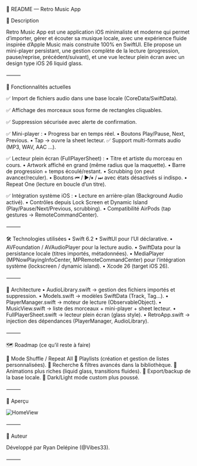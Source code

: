 📖 README — Retro Music App

🎵 Description

Retro Music App est une application iOS minimaliste et moderne qui permet d’importer, gérer et écouter sa musique locale, avec une expérience fluide inspirée d’Apple Music mais construite 100% en SwiftUI.
Elle propose un mini-player persistant, une gestion complète de la lecture (progression, pause/reprise, précédent/suivant), et une vue lecteur plein écran avec un design type iOS 26 liquid glass.

⸻

🚀 Fonctionnalités actuelles

✅ Import de fichiers audio dans une base locale (CoreData/SwiftData).

✅ Affichage des morceaux sous forme de rectangles cliquables.

✅ Suppression sécurisée avec alerte de confirmation.

✅ Mini-player :
	•	Progress bar en temps réel.
	•	Boutons Play/Pause, Next, Previous.
	•	Tap → ouvre la sheet lecteur.
✅ Support multi-formats audio (MP3, WAV, AAC ...).

✅ Lecteur plein écran (FullPlayerSheet) :
	•	Titre et artiste du morceau en cours.
	•	Artwork affiché en grand (même radius que la maquette).
	•	Barre de progression + temps écoulé/restant.
	•	Scrubbing (on peut avancer/reculer).
	•	Boutons ⏮ / ▶︎/⏸ / ⏭ avec états désactivés si indispo.
	•	Repeat One (lecture en boucle d’un titre).

✅ Intégration système iOS :
	•	Lecture en arrière-plan (Background Audio activé).
	•	Contrôles depuis Lock Screen et Dynamic Island (Play/Pause/Next/Previous, scrubbing).
	•	Compatibilité AirPods (tap gestures → RemoteCommandCenter).

⸻

🛠️ Technologies utilisées
	•	Swift 6.2
	•	SwiftUI pour l’UI déclarative.
	•	AVFoundation / AVAudioPlayer pour la lecture audio.
	•	SwiftData pour la persistance locale (titres importés, métadonnées).
	•	MediaPlayer (MPNowPlayingInfoCenter, MPRemoteCommandCenter) pour l’intégration système (lockscreen / dynamic island).
	•	Xcode 26 (target iOS 26).

⸻

📂 Architecture
	•	AudioLibrary.swift → gestion des fichiers importés et suppression.
	•	Models.swift → modèles SwiftData (Track, Tag…).
	•	PlayerManager.swift → moteur de lecture (ObservableObject).
	•	MusicView.swift → liste des morceaux + mini-player + sheet lecteur.
	•	FullPlayerSheet.swift → lecteur plein écran (glass style).
	•	RetroApp.swift → injection des dépendances (PlayerManager, AudioLibrary).

⸻

🗺️ Roadmap (ce qu’il reste à faire)

🔲 Mode Shuffle / Repeat All
🔲 Playlists (création et gestion de listes personnalisées).
🔲 Recherche & filtres avancés dans la bibliothèque.
🔲 Animations plus riches (liquid glass, transitions fluides).
🔲 Export/backup de la base locale.
🔲 Dark/Light mode custom plus poussé.

⸻

📸 Aperçu

![HomeView]([URL_de_ton_image](https://github.com/Vibes33/Retro-Music-App/blob/main/IMG_1437.PNG))

⸻

👤 Auteur

Développé par Ryan Delépine (@Vibes33).

⸻
